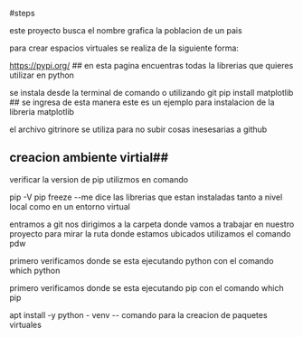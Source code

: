 #steps

este proyecto busca el nombre grafica la poblacion de un pais 

para crear espacios virtuales se realiza de la siguiente forma:

https://pypi.org/ ## en esta pagina encuentras todas la librerias que quieres utilizar en python

se instala desde la terminal de comando o utilizando git
pip install matplotlib ##  se ingresa de esta manera este es un ejemplo para instalacion de la libreria matplotlib

el archivo gitrinore se utiliza para no subir cosas inesesarias a github 

## creacion ambiente virtial##
verificar la version de pip utilizmos en comando 

pip -V
pip freeze  --me dice las librerias que estan instaladas  tanto a nivel local como en un entorno virtual

entramos a git nos dirigimos a la carpeta donde vamos a trabajar en nuestro proyecto para mirar la ruta donde estamos ubicados utilizamos el comando pdw

primero verificamos donde se esta ejecutando python con el comando  which python

primero verificamos donde se esta ejecutando pip con el comando  which pip

apt install -y python - venv  -- comando para la creacion  de paquetes virtuales
